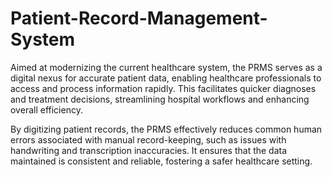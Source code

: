 # Patient-Record-Management-System
Aimed at modernizing the current healthcare system, the PRMS serves as a digital nexus for accurate patient data, enabling healthcare professionals to access and process information rapidly. This facilitates quicker diagnoses and treatment decisions, streamlining hospital workflows and enhancing overall efficiency.

By digitizing patient records, the PRMS effectively reduces common human errors associated with manual record-keeping, such as issues with handwriting and transcription inaccuracies. It ensures that the data maintained is consistent and reliable, fostering a safer healthcare setting.
